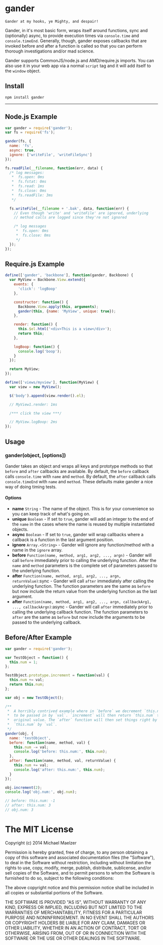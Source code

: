 gander
=========

```
Gander at my hooks, ye Mighty, and despair!
```

Gander, in it's most basic form, wraps itself around functions, sync and (optionally) async, to provide execution times via `console.time` and `console.timeEnd`. Generally, though, gander exposes callbacks that are invoked before and after a function is called so that you can perform thorough investigations and/or mad science.  
  
Gander supports CommonJS/node.js and AMD/require.js imports. You can also use it in your web app via a normal `script` tag and it will add itself to the `window` object.

Install
-------

```
npm install gander
```

-------------------------------------

Node.js Example
-----------------
```javascript
var gander = require('gander');
var fs = require('fs');

gander(fs, {
  name: 'fs',
  async: true, 
  ignore: ['writeFile', 'writeFileSync']
});

fs.readFile(__filename, function(err, data) {
  /* log messages:
   *  fs.open: 0ms
   *  fs.fstat: 0ms
   *  fs.read: 1ms
   *  fs.close: 0ms
   *  fs.readFile: 3ms
   */

  fs.writeFile(__filename + '.bak', data, function(err) {
    // Even though 'write' and 'writeFile' are ignored, underlying
    // method calls are logged since they're not ignored

    /* log messages
     *  fs.open: 0ms
     *  fs.close: 0ms
     */
  });
});
```

Require.js Example
------------------
```javascript
define(['gander', 'backbone'], function(gander, Backbone) {
  var MyView = Backbone.View.extend({
    events: {
      'click': 'logBoop'
    },

    constructor: function() {
      Backbone.View.apply(this, arguments);
      gander(this, {name: 'MyView', unique: true});
    },

    render: function() {
      this.$el.html('<div>This is a view</div>');
      return this;
    },

    logBoop: function() {
      console.log('boop');
    }
  });

  return MyView;
});

define(['views/myview'], function(MyView) {
  var view = new MyView();

  $('body').append(view.render().el);

  // MyView1.render: 1ms

  /*** click the view ***/

  // MyView.logBoop: 2ms
});
```

Usage
--------------

### gander(object, [options])

Gander takes an object and wraps all keys and prototype methods so that `before` and `after` callbacks are available. By default, the `before` callback calls `console.time` with `name` and `method`. By default, the `after` callback calls `console.timeEnd` with `name` and `method`. These defaults make gander a nice way of doing timing tests.  
  
#### Options

* **name** `String` - The name of the object. This is for your convenience so you can keep track of what's going on.
* **unique** `Boolean` - If set to `true`, gander will add an integer to the end of the `name` in the cases where the name is reused by multiple instantiated objects.
* **async** `Boolean` - If set to `true`, gander will wrap callbacks where a callback is a function in the last argument position.
* **ignore** `Array.<String>` - Gander will ignore any function/method with a name in the `ignore` array.
* **before** `Function(name, method, arg1, arg2, ..., argn)` - Gander will call `before` immediately prior to calling the underlying function. After the `name` and `method` parameters is the complete set of parameters passed to the underlying function.
* **after** `Function(name, method, arg1, arg2, ..., argn, returnValue)`:sync - Gander will call `after` immediately after calling the underlying function. The function parameters are the same as `before` but now include the return value from the underlying function as the last argument.
* **after** `Function(name, method, arg1, arg2, ..., argn, callbackArg1, ..., callbackArgn)`:async - Gander will call `after` immediately prior to calling the underlying callback function. The function parameters to `after` are the same as `before` but now include the arguments to be passed to the underlying callback.

Before/After Example
--------------------
```javascript
var gander = require('gander');

var TestObject = function() {
  this.num = 1;
};

TestObject.prototype.increment = function(val) {
  this.num += val;
  return this.num;
};

var obj = new TestObject();

/**
 *  A horribly contrived example where in `before` we decrement `this.num` by the amount
 *  to be passed in by `val`. `increment` will then return `this.num` to its
 *  original value. The `after` function will then set things right by incrementing
 *  `this.num` by `val`.
 */
gander(obj, {
  name: 'testObject',
  before: function(name, method, val) {
    this.num -= val;
    console.log('before: this.num:', this.num);
  },
  after: function(name, method, val, returnValue) {
    this.num += val;
    console.log('after: this.num:', this.num);
  }
});

obj.increment(2);
console.log('obj.num:', obj.num);

// before: this.num: -1 
// after: this.num: 3
// obj.num: 3
```

The MIT License
===============

Copyright (c) 2014 Michael Maelzer

Permission is hereby granted, free of charge, to any person obtaining a copy
of this software and associated documentation files (the "Software"), to deal
in the Software without restriction, including without limitation the rights
to use, copy, modify, merge, publish, distribute, sublicense, and/or sell
copies of the Software, and to permit persons to whom the Software is
furnished to do so, subject to the following conditions:

The above copyright notice and this permission notice shall be included in
all copies or substantial portions of the Software.

THE SOFTWARE IS PROVIDED "AS IS", WITHOUT WARRANTY OF ANY KIND, EXPRESS OR
IMPLIED, INCLUDING BUT NOT LIMITED TO THE WARRANTIES OF MERCHANTABILITY,
FITNESS FOR A PARTICULAR PURPOSE AND NONINFRINGEMENT. IN NO EVENT SHALL THE
AUTHORS OR COPYRIGHT HOLDERS BE LIABLE FOR ANY CLAIM, DAMAGES OR OTHER
LIABILITY, WHETHER IN AN ACTION OF CONTRACT, TORT OR OTHERWISE, ARISING FROM,
OUT OF OR IN CONNECTION WITH THE SOFTWARE OR THE USE OR OTHER DEALINGS IN
THE SOFTWARE.
